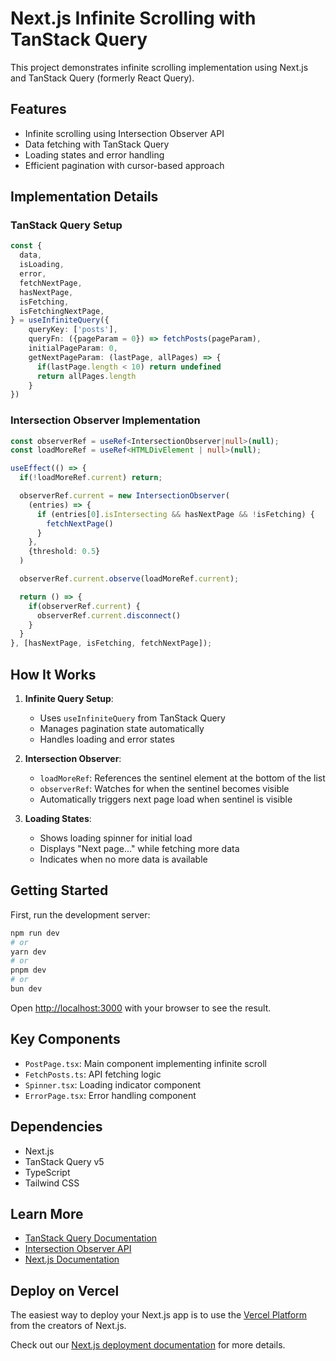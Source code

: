 # Next.js Infinite Scrolling with TanStack Query

This project demonstrates infinite scrolling implementation using Next.js and TanStack Query (formerly React Query).

## Features

- Infinite scrolling using Intersection Observer API
- Data fetching with TanStack Query
- Loading states and error handling
- Efficient pagination with cursor-based approach

## Implementation Details

### TanStack Query Setup

```typescript
const {
  data,
  isLoading,
  error,
  fetchNextPage,
  hasNextPage,
  isFetching,
  isFetchingNextPage,
} = useInfiniteQuery({
    queryKey: ['posts'],
    queryFn: ({pageParam = 0}) => fetchPosts(pageParam),
    initialPageParam: 0,
    getNextPageParam: (lastPage, allPages) => {
      if(lastPage.length < 10) return undefined
      return allPages.length
    }
})
```

### Intersection Observer Implementation

```typescript
const observerRef = useRef<IntersectionObserver|null>(null);
const loadMoreRef = useRef<HTMLDivElement | null>(null);

useEffect(() => {
  if(!loadMoreRef.current) return;

  observerRef.current = new IntersectionObserver(
    (entries) => {
      if (entries[0].isIntersecting && hasNextPage && !isFetching) {
        fetchNextPage()
      }
    },
    {threshold: 0.5}
  )

  observerRef.current.observe(loadMoreRef.current);

  return () => {
    if(observerRef.current) {
      observerRef.current.disconnect()
    }
  }
}, [hasNextPage, isFetching, fetchNextPage]);
```

## How It Works

1. **Infinite Query Setup**:
   - Uses `useInfiniteQuery` from TanStack Query
   - Manages pagination state automatically
   - Handles loading and error states

2. **Intersection Observer**:
   - `loadMoreRef`: References the sentinel element at the bottom of the list
   - `observerRef`: Watches for when the sentinel becomes visible
   - Automatically triggers next page load when sentinel is visible

3. **Loading States**:
   - Shows loading spinner for initial load
   - Displays "Next page..." while fetching more data
   - Indicates when no more data is available

## Getting Started

First, run the development server:

```bash
npm run dev
# or
yarn dev
# or
pnpm dev
# or
bun dev
```

Open [http://localhost:3000](http://localhost:3000) with your browser to see the result.

## Key Components

- `PostPage.tsx`: Main component implementing infinite scroll
- `FetchPosts.ts`: API fetching logic
- `Spinner.tsx`: Loading indicator component
- `ErrorPage.tsx`: Error handling component

## Dependencies

- Next.js
- TanStack Query v5
- TypeScript
- Tailwind CSS

## Learn More

- [TanStack Query Documentation](https://tanstack.com/query/latest/docs/react/overview)
- [Intersection Observer API](https://developer.mozilla.org/en-US/docs/Web/API/Intersection_Observer_API)
- [Next.js Documentation](https://nextjs.org/docs)

## Deploy on Vercel

The easiest way to deploy your Next.js app is to use the [Vercel Platform](https://vercel.com/new?utm_medium=default-template&filter=next.js&utm_source=create-next-app&utm_campaign=create-next-app-readme) from the creators of Next.js.

Check out our [Next.js deployment documentation](https://nextjs.org/docs/app/building-your-application/deploying) for more details.

